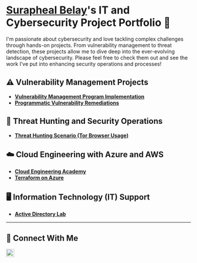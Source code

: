 # <a href="https://www.linkedin.com/in/shbelay/">Surapheal Belay</a>'s IT and Cybersecurity Project Portfolio 🔐

I'm passionate about cybersecurity and love tackling complex challenges through hands-on projects. From vulnerability management to threat detection, these projects allow me to dive deep into the ever-evolving landscape of cybersecurity. Please feel free to check them out and see the work I’ve put into enhancing security operations and processes!


## ⚠️ Vulnerability Management Projects

- **[Vulnerability Management Program Implementation](https://github.com/shbelay/vulnerability-management-project)**
- **[Programmatic Vulnerability Remediations](https://github.com/shbelay/programmatic-vulnerability-remediations)**

## 🚨 Threat Hunting and Security Operations

- **[Threat Hunting Scenario (Tor Browser Usage)](https://github.com/shbelay/tor-browser-threat-hunting/blob/main/README.md)**

## ☁️ Cloud Engineering with Azure and AWS

- **[Cloud Engineering Academy](https://github.com/shbelay/Cloud-Engineering-Academy)**
- **[Terraform on Azure](https://github.com/shbelay/Terraform-on-Azure)**

## 🖥️ Information Technology (IT) Support

- **[Active Directory Lab](https://github.com/shbelay/)**

<hr/>

## 🤳 Connect With Me

<!--
[<img align="left" alt="___________ | YouTube" width="22px" src="https://cdn.jsdelivr.net/npm/simple-icons@v3/icons/youtube.svg" />][youtube]
[<img align="left" alt="___________ | Twitter" width="22px" src="https://cdn.jsdelivr.net/npm/simple-icons@v3/icons/twitter.svg" />][twitter]
[<img align="left" alt="___________ | Instagram" width="22px" src="https://cdn.jsdelivr.net/npm/simple-icons@v3/icons/instagram.svg" />][instagram]
-->
[<img align="left" alt="___________ | LinkedIn" width="22px" src="https://cdn.jsdelivr.net/npm/simple-icons@v3/icons/linkedin.svg" />][linkedin]

<!--
[twitter]: https://twitter.com/___________
[youtube]: https://www.youtube.com/c/___________
[instagram]: https://www.instagram.com/___________
-->
[linkedin]: https://www.linkedin.com/in/shbelay/

<!--
<img width="35" alt="image" src="https://github.com/user-attachments/assets/2f41c7cd-5ea8-4475-b451-a37161b6c3fb"> 
<img width="35" alt="image" src="https://github.com/user-attachments/assets/77649969-9910-4994-8b96-74a116cfb2a8">
-->
